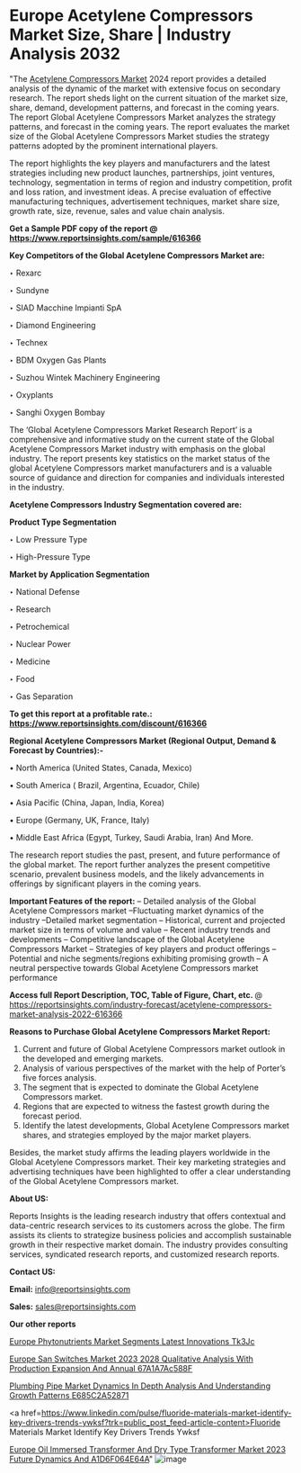 # Europe Acetylene Compressors Market Size, Share | Industry Analysis 2032

"The <a href=https://www.reportsinsights.com/sample/616366>Acetylene Compressors Market</a> 2024 report provides a detailed analysis of the dynamic of the market with extensive focus on secondary research. The report sheds light on the current situation of the market size, share, demand, development patterns, and forecast in the coming years. The report Global Acetylene Compressors Market analyzes the strategy patterns, and forecast in the coming years. The report evaluates the market size of the Global Acetylene Compressors Market studies the strategy patterns adopted by the prominent international players.

The report highlights the key players and manufacturers and the latest strategies including new product launches, partnerships, joint ventures, technology, segmentation in terms of region and industry competition, profit and loss ration, and investment ideas. A precise evaluation of effective manufacturing techniques, advertisement techniques, market share size, growth rate, size, revenue, sales and value chain analysis.

<strong>Get a Sample PDF copy of the report @ <a href=https://www.reportsinsights.com/sample/616366 style=color:#0000ff;>https://www.reportsinsights.com/sample/616366</a></strong>

<strong>Key Competitors of the Global Acetylene Compressors Market are:</strong>

‣ Rexarc

‣ Sundyne

‣ SIAD Macchine Impianti SpA

‣ Diamond Engineering

‣ Technex

‣ BDM Oxygen Gas Plants

‣ Suzhou Wintek Machinery Engineering

‣ Oxyplants

‣ Sanghi Oxygen Bombay

The ‘Global Acetylene Compressors Market Research Report’ is a comprehensive and informative study on the current state of the Global Acetylene Compressors Market industry with emphasis on the global industry. The report presents key statistics on the market status of the global Acetylene Compressors market manufacturers and is a valuable source of guidance and direction for companies and individuals interested in the industry.

<strong>Acetylene Compressors Industry Segmentation covered are:</strong>

<strong>Product Type Segmentation</strong>

‣ Low Pressure Type

‣ High-Pressure Type

<strong>Market by Application Segmentation</strong>

‣ National Defense

‣ Research

‣ Petrochemical

‣ Nuclear Power

‣ Medicine

‣ Food

‣ Gas Separation

<strong>To get this report at a profitable rate.: <a href=https://www.reportsinsights.com/discount/616366 style=color:#0000ff;>https://www.reportsinsights.com/discount/616366</a></strong>

<strong>Regional Acetylene Compressors Market (Regional Output, Demand &amp; Forecast by Countries):-</strong>

• North America (United States, Canada, Mexico)

• South America ( Brazil, Argentina, Ecuador, Chile)

• Asia Pacific (China, Japan, India, Korea)

• Europe (Germany, UK, France, Italy)

• Middle East Africa (Egypt, Turkey, Saudi Arabia, Iran) And More.

The research report studies the past, present, and future performance of the global market. The report further analyzes the present competitive scenario, prevalent business models, and the likely advancements in offerings by significant players in the coming years.

<strong>Important Features of the report:</strong>
– Detailed analysis of the Global Acetylene Compressors market
–Fluctuating market dynamics of the industry
–Detailed market segmentation
– Historical, current and projected market size in terms of volume and value
– Recent industry trends and developments
– Competitive landscape of the Global Acetylene Compressors Market
– Strategies of key players and product offerings
– Potential and niche segments/regions exhibiting promising growth
– A neutral perspective towards Global Acetylene Compressors market performance

<strong>Access full Report Description, TOC, Table of Figure, Chart, etc. </strong>@   <a href=https://reportsinsights.com/industry-forecast/acetylene-compressors-market-analysis-2022-616366 style=color:#0000ff;>https://reportsinsights.com/industry-forecast/acetylene-compressors-market-analysis-2022-616366</a>

<strong>Reasons to Purchase Global Acetylene Compressors Market Report:</strong>
1. Current and future of Global Acetylene Compressors market outlook in the developed and emerging markets.
2. Analysis of various perspectives of the market with the help of Porter’s five forces analysis.
3. The segment that is expected to dominate the Global Acetylene Compressors market.
4. Regions that are expected to witness the fastest growth during the forecast period.
5. Identify the latest developments, Global Acetylene Compressors market shares, and strategies employed by the major market players.

Besides, the market study affirms the leading players worldwide in the Global Acetylene Compressors market. Their key marketing strategies and advertising techniques have been highlighted to offer a clear understanding of the Global Acetylene Compressors market.

<strong><strong>About US</strong>:</strong>

Reports Insights is the leading research industry that offers contextual and data-centric research services to its customers across the globe. The firm assists its clients to strategize business policies and accomplish sustainable growth in their respective market domain. The industry provides consulting services, syndicated research reports, and customized research reports.

<strong>Contact US:</strong>

<p class=><b>Email:</b> <a href=mailto:info@reportsinsights.com>info@reportsinsights.com</a></p>
<p class=><b>Sales:</b> <a href=mailto:sales@reportsinsights.com>sales@reportsinsights.com</a></p>

<strong>Our other reports</strong>

<a href=https://www.linkedin.com/pulse/europe-phytonutrients-market-segments-latest-innovations-tk3jc/>Europe Phytonutrients Market Segments Latest Innovations Tk3Jc</a>

<a href=https://medium.com/@sakshideshmukh994/europe-san-switches-market-2023-2028-qualitative-analysis-with-production-expansion-and-annual-67a1a7ac588f>Europe San Switches Market 2023 2028 Qualitative Analysis With Production Expansion And Annual 67A1A7Ac588F</a>

<a href=https://medium.com/@anuradhapatil5375484/plumbing-pipe-market-dynamics-in-depth-analysis-and-understanding-growth-patterns-e685c2a52871>Plumbing Pipe Market Dynamics In Depth Analysis And Understanding Growth Patterns E685C2A52871</a>

<a href=https://www.linkedin.com/pulse/fluoride-materials-market-identify-key-drivers-trends-ywksf?trk=public_post_feed-article-content>Fluoride Materials Market Identify Key Drivers Trends Ywksf</a>

<a href=https://medium.com/@reportinsights.ja/europe-oil-immersed-transformer-and-dry-type-transformer-market-2023-future-dynamics-and-a1d6f064e64a>Europe Oil Immersed Transformer And Dry Type Transformer Market 2023 Future Dynamics And A1D6F064E64A</a>"
![image](https://github.com/aanak123/RIMarketer1/assets/158471119/b9991cfd-62c7-495e-a0ca-1e2c59063a19)
